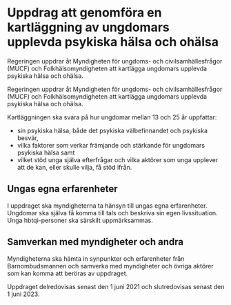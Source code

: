# Uppdrag att genomföra en kartläggning av ungdomars upplevda psykiska hälsa och ohälsa

Regeringen uppdrar åt Myndigheten för ungdoms- och civilsamhällesfrågor (MUCF) och Folkhälsomyndigheten att kartlägga ungdomars upplevda psykiska hälsa och ohälsa.

Regeringen uppdrar åt Myndigheten för ungdoms- och civilsamhällesfrågor (MUCF) och Folkhälsomyndigheten att kartlägga ungdomars upplevda psykiska hälsa och ohälsa.

Kartläggningen ska svara på hur ungdomar mellan 13 och 25 år uppfattar:

* sin psykiska hälsa, både det psykiska välbefinnandet och psykiska besvär,
* vilka faktorer som verkar främjande och stärkande för ungdomars psykiska hälsa samt
* vilket stöd unga själva efterfrågar och vilka aktörer som unga upplever att de kan, eller skulle vilja, få stöd ifrån.

## Ungas egna erfarenheter

I uppdraget ska myndigheterna ta hänsyn till ungas egna erfarenheter. Ungdomar ska själva få komma till tals och beskriva sin egen livssituation. Unga hbtqi-personer ska särskilt uppmärksammas.

## Samverkan med myndigheter och andra

Myndigheterna ska hämta in synpunkter och erfarenheter från Barnombudsmannen och samverka med myndigheter och övriga aktörer som kan komma att beröras av uppdraget.

Uppdraget delredovisas senast den 1 juni 2021 och slutredovisas senast den 1 juni 2023.
